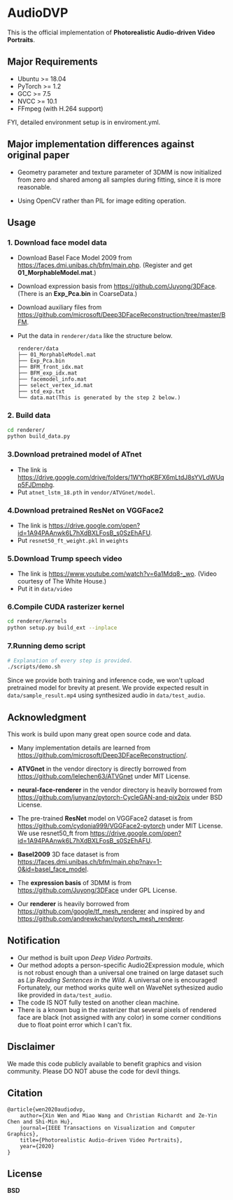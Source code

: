 # AudioDVP

This is the official implementation of **Photorealistic Audio-driven Video Portraits**.


## Major Requirements

* Ubuntu >= 18.04
* PyTorch >= 1.2
* GCC >= 7.5
* NVCC >= 10.1
* FFmpeg (with H.264 support)


FYI, detailed environment setup is in enviroment.yml.


## Major implementation differences against original paper

* Geometry parameter and texture parameter of 3DMM is now initialized from zero and shared among all samples during fitting, since it is more reasonable.

* Using OpenCV rather than PIL for image editing operation.


## Usage

### 1. Download face model data

* Download Basel Face Model 2009 from https://faces.dmi.unibas.ch/bfm/main.php. (Register and get **01_MorphableModel.mat**.)

* Download expression basis from https://github.com/Juyong/3DFace. (There is an **Exp_Pca.bin** in CoarseData.)

* Download auxiliary files from https://github.com/microsoft/Deep3DFaceReconstruction/tree/master/BFM.

* Put the data in `renderer/data` like the structure below.

    ```
    renderer/data
    ├── 01_MorphableModel.mat
    ├── Exp_Pca.bin
    ├── BFM_front_idx.mat
    ├── BFM_exp_idx.mat
    ├── facemodel_info.mat
    ├── select_vertex_id.mat
    ├── std_exp.txt
    └── data.mat(This is generated by the step 2 below.)
    ```

### 2. Build data

```zsh
cd renderer/
python build_data.py
```

### 3.Download pretrained model of ATnet
* The link is https://drive.google.com/drive/folders/1WYhqKBFX6mLtdJ8sYVLdWUqp5FJDmphg.
* Put `atnet_lstm_18.pth` in `vendor/ATVGnet/model`.

### 4.Download pretrained ResNet on VGGFace2
* The link is https://drive.google.com/open?id=1A94PAAnwk6L7hXdBXLFosB_s0SzEhAFU.
* Put `resnet50_ft_weight.pkl` in `weights`

### 5.Download Trump speech video
* The link is https://www.youtube.com/watch?v=6a1Mdq8-_wo. (Video courtesy of The White House.)
* Put it in `data/video`

### 6.Compile CUDA rasterizer kernel

```zsh
cd renderer/kernels
python setup.py build_ext --inplace
```


### 7.Running demo script

```zsh
# Explanation of every step is provided.
./scripts/demo.sh
```


Since we provide both training and inference code, we won't upload pretrained model for brevity at present.
We provide expected result in `data/sample_result.mp4` using synthesized audio in `data/test_audio`.

## Acknowledgment

This work is build upon many great open source code and data.

* Many implementation details are learned from https://github.com/microsoft/Deep3DFaceReconstruction/.

* **ATVGnet** in the vendor directory is directly borrowed from https://github.com/lelechen63/ATVGnet under MIT License.

* **neural-face-renderer** in the vendor directory is heavily borrowed from https://github.com/junyanz/pytorch-CycleGAN-and-pix2pix under BSD License.

* The pre-trained **ResNet** model on VGGFace2 dataset is from https://github.com/cydonia999/VGGFace2-pytorch under MIT License.
We use resnet50_ft from https://drive.google.com/open?id=1A94PAAnwk6L7hXdBXLFosB_s0SzEhAFU.

* **Basel2009** 3D face dataset is from https://faces.dmi.unibas.ch/bfm/main.php?nav=1-0&id=basel_face_model.

* The **expression basis** of 3DMM is from https://github.com/Juyong/3DFace under GPL License.

* Our **renderer** is heavily borrowed from https://github.com/google/tf_mesh_renderer and inspired by and https://github.com/andrewkchan/pytorch_mesh_renderer.

## Notification
* Our method is built upon *Deep Video Portraits*.
* Our method adopts a person-specific Audio2Expression module, which is not robust enough than a universal one trained on large dataset such as *Lip Reading Sentences in the Wild*. A universal one is encouraged! Fortunately, our method works quite well on WaveNet sythesized audio like provided in `data/test_audio`.
* The code IS NOT fully tested on another clean machine.
* There is a known bug in the rasterizer that several pixels of rendered face are black (not assigned with any color) in some corner conditions due to float point error which I can't fix.

## Disclaimer

We made this code publicly available to benefit graphics and vision community.
Please DO NOT abuse the code for devil things. 

## Citation
```
@article{wen2020audiodvp,
    author={Xin Wen and Miao Wang and Christian Richardt and Ze-Yin Chen and Shi-Min Hu},
    journal={IEEE Transactions on Visualization and Computer Graphics}, 
    title={Photorealistic Audio-driven Video Portraits}, 
    year={2020}
}
```

## License

**BSD**

